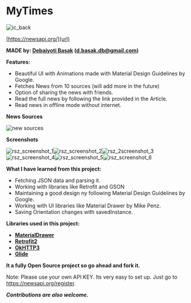 # MyTimes

![ic_back](https://user-images.githubusercontent.com/16916934/27370350-c82d1c44-5679-11e7-9147-2e8adeb4c515.png)

[https://newsapi.org/](url)

**MADE by: [Debajyoti Basak](https://www.linkedin.com/in/debajyoti-basak-698981119 "LinkedIn Profile") (d.basak.db@gmail.com)**

**Features:**
- Beautiful UI with Animations made with Material Design Guidelines by Google.
- Fetches News from 10 sources (will add more in the future)
- Option of sharing the news with friends.
- Read the full news by following the link provided in the Article.
- Read news in offline mode without internet.

**News Sources**

![new sources](https://user-images.githubusercontent.com/16916934/26977484-b6671362-4d45-11e7-9081-a716805de193.png)

**Screenshots**

![rsz_screenshot_1](https://user-images.githubusercontent.com/16916934/27370076-69bba42e-5678-11e7-8c65-54f875361e84.png)![rsz_screenshot_2](https://user-images.githubusercontent.com/16916934/27370075-69b8d2bc-5678-11e7-8e75-9a22e497d4d4.png)![rsz_2screenshot_3](https://user-images.githubusercontent.com/16916934/27370074-69b67ae4-5678-11e7-8d15-48fa6c108887.png)![rsz_screenshot_4](https://user-images.githubusercontent.com/16916934/27370077-69bf216c-5678-11e7-8dcf-29b75b78803d.png)![rsz_screenshot_5](https://user-images.githubusercontent.com/16916934/27370078-69c1f112-5678-11e7-9488-285940453de5.png)![rsz_screenshot_6](https://user-images.githubusercontent.com/16916934/27370079-69cae84e-5678-11e7-8357-c727fbd99e14.png)

**What I have learned from this project:**
- Fetching JSON data and parsing it.
- Working with libraries like Retrofit and GSON
- Maintaining a good design ny following Material Design Guidelines by Google.
- Working with UI libraries like Material Drawer by Mike Penz.
- Saving Orientation changes with savedInstance.

**Libraries used in this project:**
- **[MaterialDrawer](https://github.com/mikepenz/MaterialDrawer)**
- **[Retrofit2](https://github.com/square/retrofit)**
- **[OkHTTP3](https://github.com/square/okhttp)**
- **[Glide](https://github.com/bumptech/glide)**

**It a fully Open Source project so go ahead and fork it.**

Note: Please use your own API KEY. Its very easy to set up. Just go to https://newsapi.org/register.

**_Contributions are also welcome._**






